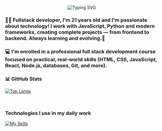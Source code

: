  <p align="center">
  <img src="https://readme-typing-svg.herokuapp.com?font=Fira+Code&size=30&pause=1000&color=00BFFF&width=600&lines=Hi,+I'm+Lídia+Fera!+🌐+💻" alt="Typing SVG" />
</p>

### 👨‍💻 Fullstack developer, I'm 21 years old and I'm passionate about technology! I work with JavaScript, Python and modern frameworks, creating complete projects — from frontend to backend. Always learning and evolving.🚀

### 💻 I'm enrolled in a professional full stack development course focused on practical, real-world skills (HTML, CSS, JavaScript, React, Node.js, databases, Git, and more).


### 📊 GitHub Stats

[![Top Langs](https://github-readme-stats.vercel.app/api/top-langs/?username=icarox52&layout=donut&show_icon=true&theme=gruvbox)](https://github.com/LidiaFera/github-readme-stats)

<br>





### Technologies I use in my daily work

[![My Skills](https://skillicons.dev/icons?i=html,css,javascript,python,nodejs,express,mysql,vscode,git,github,react)](https://skillicons.dev)


